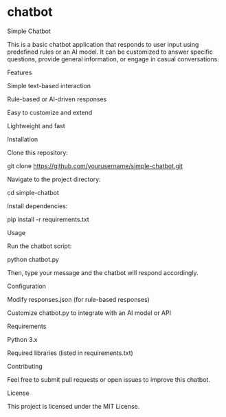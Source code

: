 # chatbot
Simple Chatbot

This is a basic chatbot application that responds to user input using predefined rules or an AI model. It can be customized to answer specific questions, provide general information, or engage in casual conversations.

Features

Simple text-based interaction

Rule-based or AI-driven responses

Easy to customize and extend

Lightweight and fast

Installation

Clone this repository:

git clone https://github.com/yourusername/simple-chatbot.git

Navigate to the project directory:

cd simple-chatbot

Install dependencies:

pip install -r requirements.txt

Usage

Run the chatbot script:

python chatbot.py

Then, type your message and the chatbot will respond accordingly.

Configuration

Modify responses.json (for rule-based responses)

Customize chatbot.py to integrate with an AI model or API

Requirements

Python 3.x

Required libraries (listed in requirements.txt)

Contributing

Feel free to submit pull requests or open issues to improve this chatbot.

License

This project is licensed under the MIT License.

